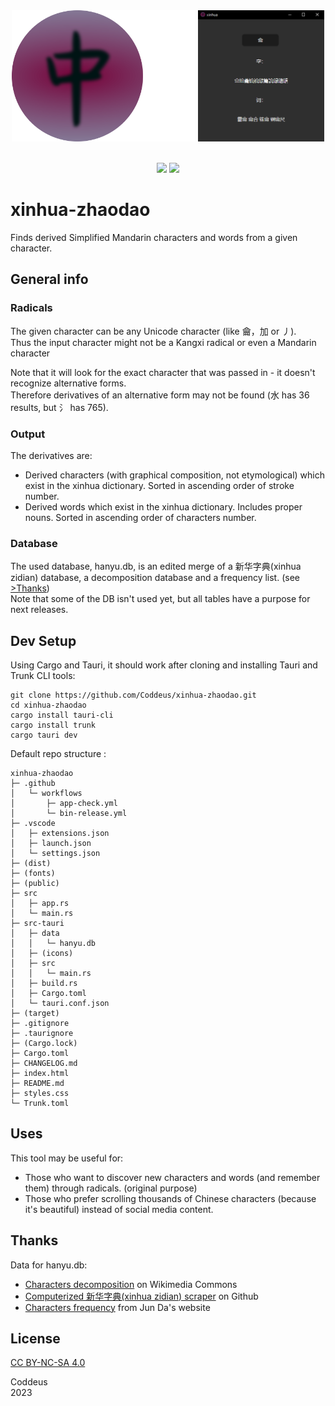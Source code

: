 <div align="center">
    <img src="docs/icon.png" alt="Logo" title="logo" style="height: 15em;">  
    <img src="docs/example.png" alt="Lookup example" title="example" style="height: 15em;">  
</div>
<br/>
<div align="center">

![](https://img.shields.io/github/actions/workflow/status/coddeus/xinhua-zhaodao/app-check.yml?label=Build%20on%20all%20OS) 
![](https://img.shields.io/github/v/release/Coddeus/xinhua-zhaodao)
</div>

# xinhua-zhaodao

Finds derived Simplified Mandarin characters and words from a given character.

## General info
### Radicals
The given character can be any Unicode character (like ⿕，加 or 丿).  
Thus the input character might not be a Kangxi radical or even a Mandarin character

Note that it will look for the exact character that was passed in - it doesn't recognize alternative forms.  
Therefore derivatives of an alternative form may not be found (水 has 36 results, but 氵 has 765).

### Output
The derivatives are: 
- Derived characters (with graphical composition, not etymological) which exist in the xinhua dictionary. Sorted in ascending order of stroke number.
- Derived words which exist in the xinhua dictionary. Includes proper nouns. Sorted in ascending order of characters number.

### Database
The used database, hanyu.db, is an edited merge of a 新华字典(xinhua zidian) database, a decomposition database and a frequency list. (see  [>Thanks](#thanks))  
Note that some of the DB isn't used yet, but all tables have a purpose for next releases.


## Dev Setup
Using Cargo and Tauri, it should work after cloning and installing Tauri and Trunk CLI tools: 
```
git clone https://github.com/Coddeus/xinhua-zhaodao.git
cd xinhua-zhaodao
cargo install tauri-cli
cargo install trunk
cargo tauri dev

```
Default repo structure : 
```
xinhua-zhaodao
├─ .github
│   └─ workflows
│       ├─ app-check.yml
│       └─ bin-release.yml
├─ .vscode
│   ├─ extensions.json
│   ├─ launch.json
│   └─ settings.json
├─ (dist)
├─ (fonts)
├─ (public)
├─ src
│   ├─ app.rs
│   └─ main.rs
├─ src-tauri
│   ├─ data
│   │   └─ hanyu.db
│   ├─ (icons)
│   ├─ src
│   │   └─ main.rs
│   ├─ build.rs
│   ├─ Cargo.toml
│   └─ tauri.conf.json
├─ (target)
├─ .gitignore
├─ .taurignore
├─ (Cargo.lock)
├─ Cargo.toml
├─ CHANGELOG.md
├─ index.html
├─ README.md
├─ styles.css
└─ Trunk.toml
```


## Uses
This tool may be useful for: 
- Those who want to discover new characters and words (and remember them) through radicals. (original purpose)
- Those who prefer scrolling thousands of Chinese characters (because it's beautiful) instead of social media content.


## Thanks
Data for hanyu.db:
- [Characters decomposition](https://commons.wikimedia.org/wiki/Commons:Chinese_characters_decomposition) on Wikimedia Commons
- [Computerized 新华字典(xinhua zidian) scraper](https://github.com/pwxcoo/chinese-xinhua) on Github
- [Characters frequency](https://lingua.mtsu.edu/chinese-computing/statistics/char/list.php?Which=MO) from Jun Da's website


## License
[CC BY-NC-SA 4.0](https://creativecommons.org/licenses/by-nc-sa/4.0/) 


Coddeus  
2023

